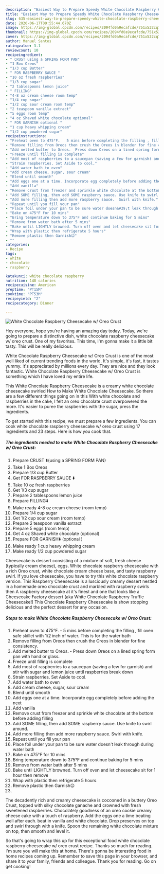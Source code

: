 ```yaml
---
description: "Easiest Way to Prepare Speedy White Chocolate Raspberry Cheesecake w/ Oreo Crust"
title: "Easiest Way to Prepare Speedy White Chocolate Raspberry Cheesecake w/ Oreo Crust"
slug: 635-easiest-way-to-prepare-speedy-white-chocolate-raspberry-cheesecake-w-oreo-crust
date: 2020-06-17T09:55:44.670Z
image: https://img-global.cpcdn.com/recipes/2094fd0a9ecafcde/751x532cq70/white-chocolate-raspberry-cheesecake-w-oreo-crust-recipe-main-photo.jpg
thumbnail: https://img-global.cpcdn.com/recipes/2094fd0a9ecafcde/751x532cq70/white-chocolate-raspberry-cheesecake-w-oreo-crust-recipe-main-photo.jpg
cover: https://img-global.cpcdn.com/recipes/2094fd0a9ecafcde/751x532cq70/white-chocolate-raspberry-cheesecake-w-oreo-crust-recipe-main-photo.jpg
author: Manuel Santos
ratingvalue: 3.1
reviewcount: 10
recipeingredient:
- " CRUST using a SPRING FORM PAN"
- "1 Box Oreos"
- "1/3 cup Butter"
- " FOR RASPBERRY SAUCE "
- "10 oz fresh raspberries"
- "1/3 cup sugar"
- "2 tablespoons lemon juice"
- " FILLING"
- "4-8 oz cream cheese room temp"
- "1/4 cup sugar"
- "1/2 cup sour cream room temp"
- "2 teaspoon vanilla extract"
- "5 eggs room temp"
- "4 oz Shaved white chocolate optional"
- " FOR GARNISH optional "
- "1 cup heavy whipping cream"
- "1/2 cup powdered sugar"
recipeinstructions:
- "Preheat oven to 475°F.   5 mins before completing the filling , fill oven safe skillet with 1/2 inch of water. This is for the water bath"
- "Remove filling from Oreos then crush the Oreos in blender for fine consistency."
- "Add melted butter to Oreos.  Press down Oreos on a lined spring form pan with hand or glass."
- "Freeze until filling is complete"
- "Add most of raspberries to a saucepan (saving a few for garnish) and stir with sugar and lemon juice until raspberries break down"
- "Strain raspberries. Set Aside to cool."
- "Add water bath to oven"
- "Add cream cheese, sugar, sour cream"
- "Blend until smooth"
- "Add eggs one at a time. Incorporate egg completely before adding the next"
- "Add vanilla"
- "Remove crust from freezer and sprinkle white chocolate at the bottom before adding filling"
- "Add SOME filling, then add SOME raspberry sauce. Use knife to swirl around."
- "Add more filling then add more raspberry sauce.  Swirl with knife."
- "Repeat until you fill your pan"
- "Place foil under your pan to be sure water doesn&#39;t leak through during water bath"
- "Bake on 475°F for 10 mins"
- "Bring temperature down to 375°F and continue baking for 5 mins"
- "Remove from water bath after 5 mins"
- "Bake until LIGHTLY browned. Turn off oven and let cheesecake sit for 1 hour then remove"
- "Wrap with plastic then refrigerate 5 hours"
- "Remove plastic then Garnish😉"
- ""
categories:
- Recipe
tags:
- white
- chocolate
- raspberry

katakunci: white chocolate raspberry 
nutrition: 148 calories
recipecuisine: American
preptime: "PT15M"
cooktime: "PT53M"
recipeyield: "2"
recipecategory: Dinner

---
```



![White Chocolate Raspberry Cheesecake w/ Oreo Crust](https://img-global.cpcdn.com/recipes/2094fd0a9ecafcde/751x532cq70/white-chocolate-raspberry-cheesecake-w-oreo-crust-recipe-main-photo.jpg)

Hey everyone, hope you're having an amazing day today. Today, we're going to prepare a distinctive dish, white chocolate raspberry cheesecake w/ oreo crust. One of my favorites. This time, I'm gonna make it a little bit tasty. This will be really delicious.

White Chocolate Raspberry Cheesecake w/ Oreo Crust is one of the most well liked of current trending foods in the world. It's simple, it's fast, it tastes yummy. It's appreciated by millions every day. They are nice and they look fantastic. White Chocolate Raspberry Cheesecake w/ Oreo Crust is something which I have loved my entire life.

This White Chocolate Raspberry Cheesecake is a creamy white chocolate cheesecake swirled How to Make White Chocolate Cheesecake. So there are a few different things going on in this With white chocolate and raspberries in the cake, I felt an oreo chocolate crust overpowered the more. It&#39;s easier to puree the raspberries with the sugar, press the ingredients.


To get started with this recipe, we must prepare a few ingredients. You can cook white chocolate raspberry cheesecake w/ oreo crust using 17 ingredients and 23 steps. Here is how you cook that.

<!--inarticleads1-->

##### The ingredients needed to make White Chocolate Raspberry Cheesecake w/ Oreo Crust:

1. Prepare  CRUST ⬇️(using a SPRING FORM PAN)
1. Take 1 Box Oreos
1. Prepare 1/3 cup Butter
1. Get  FOR RASPBERRY SAUCE ⬇️
1. Take 10 oz fresh raspberries
1. Get 1/3 cup sugar
1. Prepare 2 tablespoons lemon juice
1. Prepare  FILLING⬇️
1. Make ready 4-8 oz cream cheese (room temp)
1. Prepare 1/4 cup sugar
1. Get 1/2 cup sour cream (room temp)
1. Prepare 2 teaspoon vanilla extract
1. Prepare 5 eggs (room temp)
1. Get 4 oz Shaved white chocolate (optional)
1. Prepare  FOR GARNISH⬇️ (optional )
1. Make ready 1 cup heavy whipping cream
1. Make ready 1/2 cup powdered sugar


Cheesecake is dessert consisting of a mixture of soft, fresh cheese (typically cream cheese), eggs. White chocolate raspberry cheesecake with a rich Oreo crust, white chocolate cream cheese base, and tasty raspberry swirl. If you love cheesecake, you have to try this white chocolate raspberry version. This Raspberry Cheesecake is a lusciously creamy dessert nestled in a homemade oreo chocolate crust and marbled with raspberry swirls then A raspberry cheesecake at it&#39;s finest and one that looks like a Cheesecake Factory dessert (aka White Chocolate Raspberry Truffle Cheesecake!) This Chocolate Raspberry Cheesecake is show stopping delicious and the perfect dessert for any occasion. 

<!--inarticleads2-->

##### Steps to make White Chocolate Raspberry Cheesecake w/ Oreo Crust:

1. Preheat oven to 475°F.   - 5 mins before completing the filling , fill oven safe skillet with 1/2 inch of water. This is for the water bath
1. Remove filling from Oreos then crush the Oreos in blender for fine consistency.
1. Add melted butter to Oreos.  - Press down Oreos on a lined spring form pan with hand or glass.
1. Freeze until filling is complete
1. Add most of raspberries to a saucepan (saving a few for garnish) and stir with sugar and lemon juice until raspberries break down
1. Strain raspberries. Set Aside to cool.
1. Add water bath to oven
1. Add cream cheese, sugar, sour cream
1. Blend until smooth
1. Add eggs one at a time. Incorporate egg completely before adding the next
1. Add vanilla
1. Remove crust from freezer and sprinkle white chocolate at the bottom before adding filling
1. Add SOME filling, then add SOME raspberry sauce. Use knife to swirl around.
1. Add more filling then add more raspberry sauce.  Swirl with knife.
1. Repeat until you fill your pan
1. Place foil under your pan to be sure water doesn&#39;t leak through during water bath
1. Bake on 475°F for 10 mins
1. Bring temperature down to 375°F and continue baking for 5 mins
1. Remove from water bath after 5 mins
1. Bake until LIGHTLY browned. Turn off oven and let cheesecake sit for 1 hour then remove
1. Wrap with plastic then refrigerate 5 hours
1. Remove plastic then Garnish😉
1. 


The decadently rich and creamy cheesecake is cocooned in a buttery Oreo Crust, topped with silky chocolate ganache and crowned with fresh sweetened raspberries. Chocolately goodness of an oreo cookie creamy cheese cake with a touch of raspberry. Add the eggs one a time beating well after each. beat in vanilla and white chocolate. Drop preserves on top and swirl through with a knife. Spoon the remaining white chocolate mixture on top, then smooth and level it. 

So that's going to wrap this up for this exceptional food white chocolate raspberry cheesecake w/ oreo crust recipe. Thanks so much for reading. I'm sure you will make this at home. There's gonna be interesting food in home recipes coming up. Remember to save this page in your browser, and share it to your family, friends and colleague. Thank you for reading. Go on get cooking!
